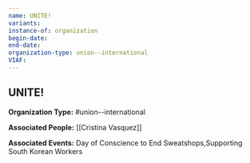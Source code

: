 ```yaml
---
name: UNITE!
variants: 
instance-of: organization
begin-date: 
end-date: 
organization-type: union--international
VIAF: 
---
```

## UNITE!

**Organization Type:** #union--international

**Associated People:** [[Cristina Vasquez]]

**Associated Events:** Day of Conscience to End Sweatshops,Supporting South Korean Workers